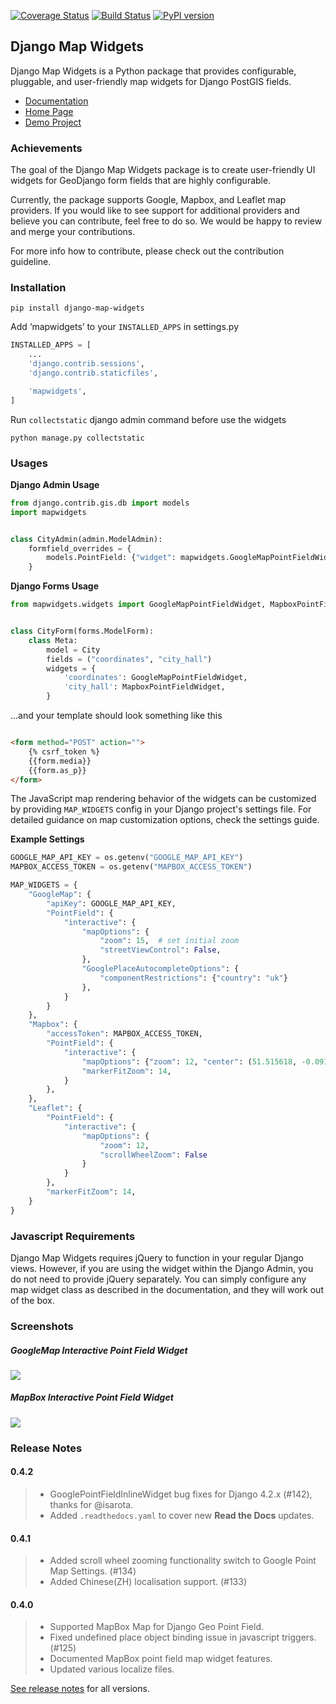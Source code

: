 [![Coverage Status](https://coveralls.io/repos/github/erdem/django-map-widgets/badge.svg?branch=master)](https://coveralls.io/github/erdem/django-map-widgets?branch=master)
[![Build Status](https://travis-ci.org/erdem/django-map-widgets.png)](https://travis-ci.org/erdem/django-map-widgets)
[![PyPI version](https://badge.fury.io/py/django-map-widgets.svg)](https://badge.fury.io/py/django-map-widgets)

## Django Map Widgets

Django Map Widgets is a Python package that provides configurable, pluggable, and user-friendly map widgets for Django
PostGIS fields.

* [Documentation](http://django-map-widgets.readthedocs.io/)
* [Home Page](https://github.com/erdem/django-map-widgets/)
* [Demo Project](https://github.com/erdem/django-map-widgets/tree/master/demo)

### Achievements

The goal of the Django Map Widgets package is to create user-friendly UI widgets for GeoDjango form fields that are
highly configurable.

Currently, the package supports Google, Mapbox, and Leaflet map providers. If you would like to see support for
additional providers and believe you can contribute, feel free to do so. We would be happy to review and merge your
contributions.

For more info how to contribute, please check out the contribution guideline.

### Installation

    pip install django-map-widgets

Add ‘mapwidgets’ to your `INSTALLED_APPS` in settings.py

```python
INSTALLED_APPS = [
    ...
    'django.contrib.sessions',
    'django.contrib.staticfiles',

    'mapwidgets',
]

```

Run `collectstatic` django admin command before use the widgets

```shell
python manage.py collectstatic
```

### Usages

**Django Admin Usage**

```python
from django.contrib.gis.db import models
import mapwidgets


class CityAdmin(admin.ModelAdmin):
    formfield_overrides = {
        models.PointField: {"widget": mapwidgets.GoogleMapPointFieldWidget}
    }
```

**Django Forms Usage**

```python
from mapwidgets.widgets import GoogleMapPointFieldWidget, MapboxPointFieldWidget


class CityForm(forms.ModelForm):
    class Meta:
        model = City
        fields = ("coordinates", "city_hall")
        widgets = {
            'coordinates': GoogleMapPointFieldWidget,
            'city_hall': MapboxPointFieldWidget,
        }
```

...and your template should look something like this

```html

<form method="POST" action="">
    {% csrf_token %}
    {{form.media}}
    {{form.as_p}}
</form>
```

The JavaScript map rendering behavior of the widgets can be customized by providing `MAP_WIDGETS` config in your Django
project's settings file. For detailed guidance on map customization options, check the settings guide.

**Example Settings**

```python
GOOGLE_MAP_API_KEY = os.getenv("GOOGLE_MAP_API_KEY")
MAPBOX_ACCESS_TOKEN = os.getenv("MAPBOX_ACCESS_TOKEN")

MAP_WIDGETS = {
    "GoogleMap": {
        "apiKey": GOOGLE_MAP_API_KEY,
        "PointField": {
            "interactive": {
                "mapOptions": {
                    "zoom": 15,  # set initial zoom
                    "streetViewControl": False,
                },
                "GooglePlaceAutocompleteOptions": {
                    "componentRestrictions": {"country": "uk"}
                },
            }
        }
    },
    "Mapbox": {
        "accessToken": MAPBOX_ACCESS_TOKEN,
        "PointField": {
            "interactive": {
                "mapOptions": {"zoom": 12, "center": (51.515618, -0.091998)},
                "markerFitZoom": 14,
            }
        },
    },
    "Leaflet": {
        "PointField": {
            "interactive": {
                "mapOptions": {
                    "zoom": 12,
                    "scrollWheelZoom": False
                }
            }
        },
        "markerFitZoom": 14,
    }
}
```

### Javascript Requirements

Django Map Widgets requires jQuery to function in your regular Django views. However, if you are using the widget within
the Django Admin, you do not need to provide jQuery separately. You can simply configure any map widget class as
described in the documentation, and they will work out of the box.

### Screenshots

##### GoogleMap Interactive Point Field Widget

![](https://cloud.githubusercontent.com/assets/1518272/26807500/ad0af4ea-4a4e-11e7-87d6-632f39e438f7.gif)

##### MapBox Interactive Point Field Widget

![](https://user-images.githubusercontent.com/1518272/168497515-f97363f4-6860-410e-9e24-230a2c4233b7.png)

### Release Notes

#### 0.4.2

> - GooglePointFieldInlineWidget bug fixes for Django 4.2.x (#142), thanks for @isarota.
> - Added `.readthedocs.yaml` to cover new **Read the Docs** updates.

#### 0.4.1

> - Added scroll wheel zooming functionality switch to Google Point Map Settings. (#134)
> - Added Chinese(ZH) localisation support. (#133)

#### 0.4.0

> - Supported MapBox Map for Django Geo Point Field.
> - Fixed undefined place object binding issue in javascript triggers. (#125)
> - Documented MapBox point field map widget features.
> - Updated various localize files.


[See release notes](https://django-map-widgets.readthedocs.io/en/mapbox_widget_fixes/releases/index.html) for all
versions.